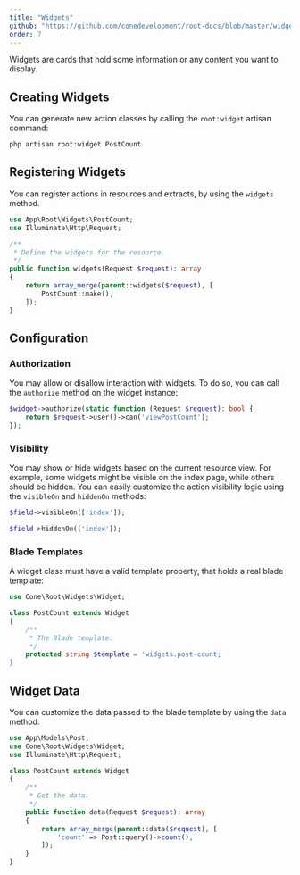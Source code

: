 ```yaml
---
title: "Widgets"
github: "https://github.com/conedevelopment/root-docs/blob/master/widgets.md"
order: 7
---
```


Widgets are cards that hold some information or any content you want to display.

## Creating Widgets

You can generate new action classes by calling the `root:widget` artisan command:

```sh
php artisan root:widget PostCount
```

## Registering Widgets

You can register actions in resources and extracts, by using the `widgets` method.

```php
use App\Root\Widgets\PostCount;
use Illuminate\Http\Request;

/**
 * Define the widgets for the resource.
 */
public function widgets(Request $request): array
{
    return array_merge(parent::widgets($request), [
        PostCount::make(),
    ]);
}
```

## Configuration

### Authorization

You may allow or disallow interaction with widgets. To do so, you can call the `authorize` method on the widget instance:

```php
$widget->authorize(static function (Request $request): bool {
    return $request->user()->can('viewPostCount');
});
```

### Visibility

You may show or hide widgets based on the current resource view. For example, some widgets might be visible on the index page, while others should be hidden. You can easily customize the action visibility logic using the `visibleOn` and `hiddenOn` methods:

```php
$field->visibleOn(['index']);

$field->hiddenOn(['index']);
```

### Blade Templates

A widget class must have a valid template property, that holds a real blade template:

```php
use Cone\Root\Widgets\Widget;

class PostCount extends Widget
{
    /**
     * The Blade template.
     */
    protected string $template = 'widgets.post-count;
}
```

## Widget Data

You can customize the data passed to the blade template by using the `data` method:

```php
use App\Models\Post;
use Cone\Root\Widgets\Widget;
use Illuminate\Http\Request;

class PostCount extends Widget
{
    /**
     * Get the data.
     */
    public function data(Request $request): array
    {
        return array_merge(parent::data($request), [
            'count' => Post::query()->count(),
        ]);
    }
}
```

